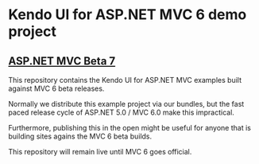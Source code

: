 # Kendo UI for ASP.NET MVC 6 demo project

## [ASP.NET MVC Beta 7](https://github.com/aspnet/Mvc/milestones)

This repository contains the Kendo UI for ASP.NET MVC examples built against MVC 6 beta releases.

Normally we distribute this example project via our bundles, but the fast paced release cycle of ASP.NET 5.0 / MVC 6.0 make this impractical.

Furthermore, publishing this in the open might be useful for anyone that is building sites agains the MVC 6 beta builds.

This repository will remain live until MVC 6 goes official.
